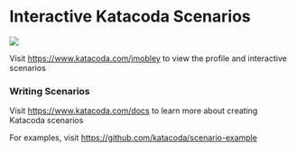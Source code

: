 # Interactive Katacoda Scenarios

[![](http://shields.katacoda.com/katacoda/jmobley/count.svg)](https://www.katacoda.com/jmobley "Get your profile on Katacoda.com")

Visit https://www.katacoda.com/jmobley to view the profile and interactive scenarios

### Writing Scenarios
Visit https://www.katacoda.com/docs to learn more about creating Katacoda scenarios

For examples, visit https://github.com/katacoda/scenario-example
